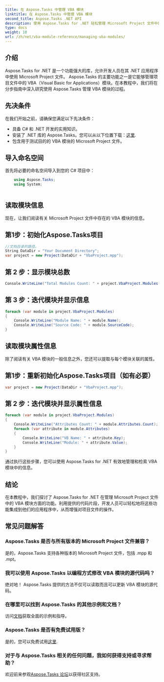 ```yaml
---
title: 在 Aspose.Tasks 中管理 VBA 模块
linktitle: 在 Aspose.Tasks 中管理 VBA 模块
second_title: Aspose.Tasks .NET API
description: 使用 Aspose.Tasks for .NET 轻松管理 Microsoft Project 文件中的 VBA 模块。探索分步指导并增强您的开发工作流程。
type: docs
weight: 10
url: /zh/net/vba-module-reference/managing-vba-modules/
---
```

## 介绍
Aspose.Tasks for .NET 是一个功能强大的库，允许开发人员在其 .NET 应用程序中使用 Microsoft Project 文件。 Aspose.Tasks 的主要功能之一是它能够管理项目文件中的 VBA（Visual Basic for Applications）模块。在本教程中，我们将在分步指南中深入研究使用 Aspose.Tasks 管理 VBA 模块的过程。
## 先决条件
在我们开始之前，请确保您满足以下先决条件：
- 具备 C# 和 .NET 开发的实用知识。
- 安装了 .NET 库的 Aspose.Tasks。您可以从以下位置下载：[这里](https://releases.aspose.com/tasks/net/).
- 包含用于测试目的的 VBA 模块的 Microsoft Project 文件。
## 导入命名空间
首先将必要的命名空间导入到您的 C# 项目中：
```csharp
    using Aspose.Tasks;
    using System;
    
```
## 读取模块信息
现在，让我们阅读有关 Microsoft Project 文件中存在的 VBA 模块的信息。
## 第1步：初始化Aspose.Tasks项目
```csharp
//文档目录的路径。
String DataDir = "Your Document Directory";
var project = new Project(DataDir + "VbaProject.mpp");
```
## 第 2 步：显示模块总数
```csharp
Console.WriteLine("Total Modules Count: " + project.VbaProject.Modules.Count);
```
## 第 3 步：迭代模块并显示信息
```csharp
foreach (var module in project.VbaProject.Modules)
{
    Console.WriteLine("Module Name: " + module.Name);
    Console.WriteLine("Source Code: " + module.SourceCode);
}
```
## 读取模块属性信息
除了阅读有关 VBA 模块的一般信息之外，您还可以提取与每个模块关联的属性。
## 第1步：重新初始化Aspose.Tasks项目（如有必要）
```csharp
var project = new Project(DataDir + "VbaProject.mpp");
```
## 第 2 步：迭代模块并显示属性信息
```csharp
foreach (var module in project.VbaProject.Modules)
{
    Console.WriteLine("Attributes Count: " + module.Attributes.Count);
    foreach (var attribute in module.Attributes)
    {
        Console.WriteLine("VB Name: " + attribute.Key);
        Console.WriteLine("Module: " + attribute.Value);
    }
}
```
通过执行这些步骤，您可以使用 Aspose.Tasks for .NET 有效地管理和检索 VBA 模块中的信息。
## 结论
在本教程中，我们探讨了 Aspose.Tasks for .NET 在管理 Microsoft Project 文件中的 VBA 模块方面的功能。利用提供的代码片段，开发人员可以轻松地将这些功能集成到他们的应用程序中，从而增强对项目文件的操作。

## 常见问题解答
### Aspose.Tasks 是否与所有版本的 Microsoft Project 文件兼容？
是的，Aspose.Tasks 支持各种版本的 Microsoft Project 文件，包括 .mpp 和 .mpt。
### 我可以使用 Aspose.Tasks 以编程方式修改 VBA 模块的源代码吗？
绝对地！ Aspose.Tasks 提供的方法不仅可以读取而且可以更新 VBA 模块的源代码。
### 在哪里可以找到 Aspose.Tasks 的其他示例和文档？
访问[文档](https://reference.aspose.com/tasks/net/)获取全面的示例和指导。
### Aspose.Tasks 是否有免费试用版？
是的，您可以免费试用[这里](https://releases.aspose.com/).
### 对于与 Aspose.Tasks 相关的任何问题，我如何获得支持或寻求帮助？
欢迎前来参观[Aspose.Tasks 论坛](https://forum.aspose.com/c/tasks/15)以获得社区支持。